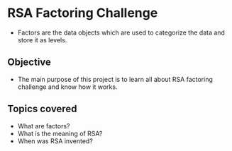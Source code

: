 # RSA Factoring Challenge
- Factors are the data objects which are used to categorize the data and store it as levels.

## Objective
- The main purpose of this project is to learn all about RSA factoring challenge and know how it works.

## Topics covered
- What are factors?
- What is the meaning of RSA?
- When was RSA invented?